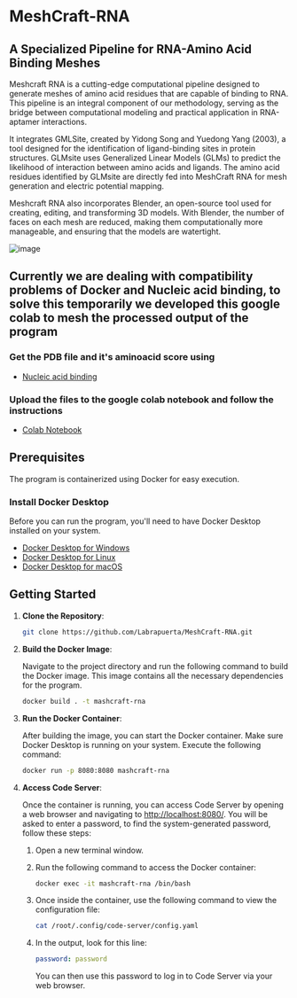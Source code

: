 # MeshCraft-RNA
## A Specialized Pipeline for RNA-Amino Acid Binding Meshes
Meshcraft RNA is a cutting-edge computational pipeline designed to generate meshes of amino acid residues that are capable of binding to RNA. This pipeline is an integral component of our methodology, serving as the bridge between computational modeling and practical application in RNA-aptamer interactions. 

It integrates GMLSite, created by Yidong Song and Yuedong Yang (2003), a tool designed for the identification of ligand-binding sites in protein structures. GLMsite uses Generalized Linear Models (GLMs) to predict the likelihood of interaction between amino acids and ligands. The amino acid residues identified by GLMsite are directly fed into MeshCraft RNA for mesh generation and electric potential mapping.

Meshcraft RNA also incorporates Blender, an open-source tool used for creating, editing, and transforming 3D models. With Blender, the number of faces on each mesh are reduced, making them computationally more manageable, and ensuring that the models are watertight.

![image](https://github.com/Labrapuerta/MeshCraft-RNA/assets/69869351/1a5e4a32-e1b1-41ac-b16b-86a05ce567b6)


## Currently we are dealing with compatibility problems of Docker and Nucleic acid binding, to solve this temporarily we developed this google colab to mesh the processed output of the program

### Get the PDB file and it's aminoacid score using 

- [Nucleic acid binding](https://github.com/biomed-AI/nucleic-acid-binding/tree/main) 

### Upload the files to the google colab notebook and follow the instructions

- [Colab Notebook](https://colab.research.google.com/drive/1EYucZ4VVxXrWLzk4PZJi365-zcfUlQsO?usp=sharing)


## Prerequisites
The program is containerized using Docker for easy execution.

### Install Docker Desktop
Before you can run the program, you'll need to have Docker Desktop installed on your system.
- [Docker Desktop for Windows](https://docs.docker.com/desktop/install/windows-install/)
- [Docker Desktop for Linux](https://docs.docker.com/desktop/install/linux-install/)
- [Docker Desktop for macOS](https://docs.docker.com/desktop/install/mac-install/)

## Getting Started
1. **Clone the Repository**:

   ```bash
   git clone https://github.com/Labrapuerta/MeshCraft-RNA.git
   ```

2. **Build the Docker Image**:

   Navigate to the project directory and run the following command to build the Docker image. This image contains all the necessary dependencies for the program.

   ```bash
   docker build . -t mashcraft-rna
   ```
3. **Run the Docker Container**:

   After building the image, you can start the Docker container. Make sure Docker Desktop is running on your system. Execute the following command:

   ```bash
   docker run -p 8080:8080 mashcraft-rna
   ```
4. **Access Code Server**:

   Once the container is running, you can access Code Server by opening a web browser and navigating to [http://localhost:8080/](http://localhost:8080/). 
    You will be asked to enter a password, to find the system-generated password, follow these steps:
   
    1. Open a new terminal window.
    2. Run the following command to access the Docker container:

        ```bash
        docker exec -it mashcraft-rna /bin/bash
        ```

    3. Once inside the container, use the following command to view the configuration file:

         ```bash
         cat /root/.config/code-server/config.yaml
         ```

    4. In the output, look for this line:

       ```yaml
       password: password
       ```
       
       You can then use this password to log in to Code Server via your web browser.
 
